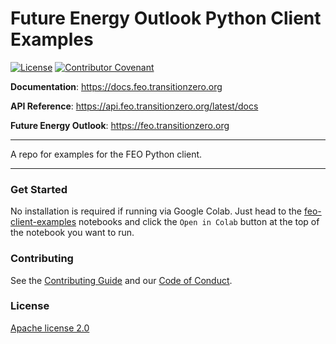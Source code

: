 # Future Energy Outlook Python Client Examples

[![License][license badge]][license]
[![Contributor Covenant][contributor covenant badge]][code of conduct]

[license badge]: https://img.shields.io/badge/License-Apache_2.0-blue.svg
[license]: https://opensource.org/licenses/Apache-2.0

[code of conduct]: https://github.com/transition-zero/feo-client-examples/blob/main/CODE-OF-CONDUCT.md
[contributor covenant badge]: https://img.shields.io/badge/Contributor%20Covenant-2.1-4baaaa.svg

**Documentation**: <a href="https://docs.feo.transitionzero.org" target="_blank">https://docs.feo.transitionzero.org</a>

**API Reference**: <a href="https://api.feo.transitionzero.org/latest/docs" target="_blank">https://api.feo.transitionzero.org/latest/docs</a>

**Future Energy Outlook**: <a href="https://feo.transitionzero.org" target="_blank">https://feo.transitionzero.org</a>

---

A repo for examples for the FEO Python client.

---

### Get Started

No installation is required if running via Google Colab. Just head to the [feo-client-examples](https://github.com/transition-zero/feo-client-examples/blob/main/feo-client-examples) notebooks
and click the `Open in Colab` button at the top of the notebook you want to run.

### Contributing

See the [Contributing Guide](https://github.com/transition-zero/feo-client-examples/blob/main/CONTRIBUTING.md) and our [Code of Conduct](https://github.com/transition-zero/feo-client-examples/blob/main/CODE-OF-CONDUCT.md).

### License

[Apache license 2.0](https://github.com/transition-zero/feo-client-examples/blob/main/LICENSE)
